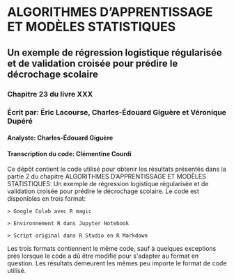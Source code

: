 # ALGORITHMES D’APPRENTISSAGE ET MODÈLES STATISTIQUES
## Un exemple de régression logistique régularisée et de validation croisée pour prédire le décrochage scolaire
### Chapitre 23 du livre XXX
### Écrit par: Éric Lacourse, Charles-Édouard Giguère et Véronique Dupéré
#### Analyste: Charles-Édouard Giguère
#### Transcription du code: Clémentine Courdi


Ce dépôt contient le code utilisé pour obtenir les résultats présentés dans la partie 2 du chapitre ALGORITHMES D’APPRENTISSAGE ET MODÈLES STATISTIQUES: Un exemple de régression logistique régularisée et de validation croisée pour prédire le décrochage scolaire. Le code est disponibles en trois format:

    > Google Colab avec R magic
    
    > Environnement R dans Jupyter Notebook 
    
    > Script original dans R Studio en R Markdown
    
    
Les trois formats contiennent le même code, sauf à quelques exceptions près lorsque le code a dû être modifié pour s'adapter au format en question. Les résultats demeurent les mêmes peu importe le format de code utilisé.
